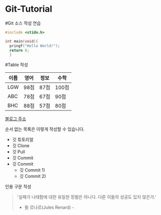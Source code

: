 # Git-Tutorial

#Git 소스 작성 연습


```c
#include <stido.h>

int main(void){
  pringf("Hello World!");
  return 0;
  }
```




#Table 작성  

이름|영어|정보|수학
---|---|---|---|
LGW|98점|87점|100점
ABC|78점|67점|90점
BHC|88점|57점|80점



[블로그 주소]() 

순서 없는 목록은 이렇게 작성할 수 있습니다.

* 깃 튜토리얼
 * 깃 Clone 
 * 깃 Pull
 * 깃 Commit
 * 깃 Commit
   * 깃 Commit 1)
   * 깃 Commit 2)
    

인용 구문 작성 
> '실패가 나태함에 대한 유일한 징벌은 아니다. 다른 이들의 성공도 있지 않은가.'  
> 
>   - 쥘 르나르(Jules Renard) -
